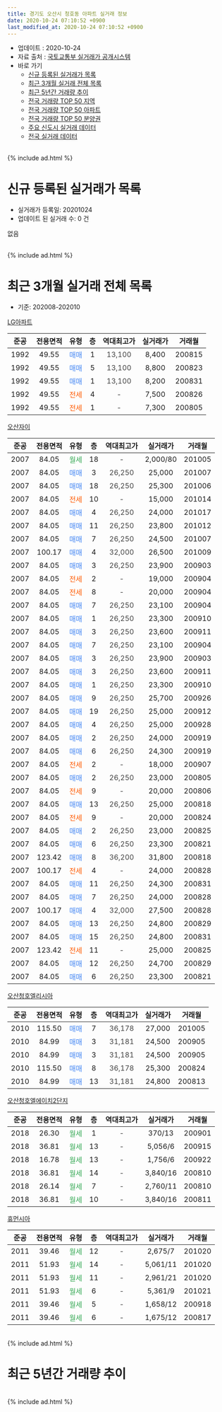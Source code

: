 ```yaml
---
title: 경기도 오산시 청호동 아파트 실거래 정보
date: 2020-10-24 07:10:52 +0900
last_modified_at: 2020-10-24 07:10:52 +0900
---
```


* 업데이트 : 2020-10-24
* 자료 출처 : [국토교통부 실거래가 공개시스템](http://rt.molit.go.kr)
* 바로 가기
    * [신규 등록된 실거래가 목록](#신규-등록된-실거래가-목록)
    * [최근 3개월 실거래 전체 목록](#최근-3개월-실거래-전체-목록)
    * [최근 5년간 거래량 추이](#최근-5년간-거래량-추이)
    * [전국 거래량 TOP 50 지역](https://inasie.github.io/apt-trade-info/최근-3개월-전국에서-가장-거래가-많이-발생한-지역)
    * [전국 거래량 TOP 50 아파트](https://inasie.github.io/apt-trade-info/최근-3개월-전국에서-가장-거래가-많이-발생한-아파트)
    * [전국 거래량 TOP 50 분양권](https://inasie.github.io/apt-trade-info/최근-3개월-전국에서-가장-거래가-많이-발생한-분양권)
    * [주요 신도시 실거래 데이터](https://inasie.github.io/apt-trade-info/주요-신도시)
    * [전국 실거래 데이터](https://inasie.github.io/apt-trade-info/전국)
<br>
{% include ad.html %}
<br>

# 신규 등록된 실거래가 목록
* 실거래가 등록일: 20201024
* 업데이트 된 실거래 수: 0 건

없음

<br>
{% include ad.html %}
<br>

# 최근 3개월 실거래 전체 목록
* 기준: 202008-202010


[LG아파트](https://search.naver.com/search.naver?query=%EA%B2%BD%EA%B8%B0%EB%8F%84+%EC%98%A4%EC%82%B0%EC%8B%9C+%EC%B2%AD%ED%98%B8%EB%8F%99+LG%EC%95%84%ED%8C%8C%ED%8A%B8)

|준공|전용면적|유형|층|역대최고가|실거래가|거래월|
|:---:|:---:|:---:|:---:|:---:|:---:|:---:|
|1992|49.55|<span style="color:#4285f3">매매</span>|1|<span style="color:#444444">13,100</span>|8,400|200815|
|1992|49.55|<span style="color:#4285f3">매매</span>|5|<span style="color:#444444">13,100</span>|8,800|200823|
|1992|49.55|<span style="color:#4285f3">매매</span>|1|<span style="color:#444444">13,100</span>|8,200|200831|
|1992|49.55|<span style="color:#ff5a00">전세</span>|4|<span style="color:#444444">-</span>|7,500|200826|
|1992|49.55|<span style="color:#ff5a00">전세</span>|1|<span style="color:#444444">-</span>|7,300|200805|

[오산자이](https://search.naver.com/search.naver?query=%EA%B2%BD%EA%B8%B0%EB%8F%84+%EC%98%A4%EC%82%B0%EC%8B%9C+%EC%B2%AD%ED%98%B8%EB%8F%99+%EC%98%A4%EC%82%B0%EC%9E%90%EC%9D%B4)

|준공|전용면적|유형|층|역대최고가|실거래가|거래월|
|:---:|:---:|:---:|:---:|:---:|:---:|:---:|
|2007|84.05|<span style="color:#34a853">월세</span>|18|<span style="color:#444444">-</span>|2,000/80|201005|
|2007|84.05|<span style="color:#4285f3">매매</span>|3|<span style="color:#444444">26,250</span>|25,000|201007|
|2007|84.05|<span style="color:#4285f3">매매</span>|18|<span style="color:#444444">26,250</span>|25,300|201006|
|2007|84.05|<span style="color:#ff5a00">전세</span>|10|<span style="color:#444444">-</span>|15,000|201014|
|2007|84.05|<span style="color:#4285f3">매매</span>|4|<span style="color:#444444">26,250</span>|24,000|201017|
|2007|84.05|<span style="color:#4285f3">매매</span>|11|<span style="color:#444444">26,250</span>|23,800|201012|
|2007|84.05|<span style="color:#4285f3">매매</span>|7|<span style="color:#444444">26,250</span>|24,500|201007|
|2007|100.17|<span style="color:#4285f3">매매</span>|4|<span style="color:#444444">32,000</span>|26,500|201009|
|2007|84.05|<span style="color:#4285f3">매매</span>|3|<span style="color:#444444">26,250</span>|23,900|200903|
|2007|84.05|<span style="color:#ff5a00">전세</span>|2|<span style="color:#444444">-</span>|19,000|200904|
|2007|84.05|<span style="color:#ff5a00">전세</span>|8|<span style="color:#444444">-</span>|20,000|200904|
|2007|84.05|<span style="color:#4285f3">매매</span>|7|<span style="color:#444444">26,250</span>|23,100|200904|
|2007|84.05|<span style="color:#4285f3">매매</span>|1|<span style="color:#444444">26,250</span>|23,300|200910|
|2007|84.05|<span style="color:#4285f3">매매</span>|3|<span style="color:#444444">26,250</span>|23,600|200911|
|2007|84.05|<span style="color:#4285f3">매매</span>|7|<span style="color:#444444">26,250</span>|23,100|200904|
|2007|84.05|<span style="color:#4285f3">매매</span>|3|<span style="color:#444444">26,250</span>|23,900|200903|
|2007|84.05|<span style="color:#4285f3">매매</span>|3|<span style="color:#444444">26,250</span>|23,600|200911|
|2007|84.05|<span style="color:#4285f3">매매</span>|1|<span style="color:#444444">26,250</span>|23,300|200910|
|2007|84.05|<span style="color:#4285f3">매매</span>|9|<span style="color:#444444">26,250</span>|25,700|200926|
|2007|84.05|<span style="color:#4285f3">매매</span>|19|<span style="color:#444444">26,250</span>|25,000|200912|
|2007|84.05|<span style="color:#4285f3">매매</span>|4|<span style="color:#444444">26,250</span>|25,000|200928|
|2007|84.05|<span style="color:#4285f3">매매</span>|2|<span style="color:#444444">26,250</span>|24,000|200919|
|2007|84.05|<span style="color:#4285f3">매매</span>|6|<span style="color:#444444">26,250</span>|24,300|200919|
|2007|84.05|<span style="color:#ff5a00">전세</span>|2|<span style="color:#444444">-</span>|18,000|200907|
|2007|84.05|<span style="color:#4285f3">매매</span>|2|<span style="color:#444444">26,250</span>|23,000|200805|
|2007|84.05|<span style="color:#ff5a00">전세</span>|9|<span style="color:#444444">-</span>|20,000|200806|
|2007|84.05|<span style="color:#4285f3">매매</span>|13|<span style="color:#444444">26,250</span>|25,000|200818|
|2007|84.05|<span style="color:#ff5a00">전세</span>|9|<span style="color:#444444">-</span>|20,000|200824|
|2007|84.05|<span style="color:#4285f3">매매</span>|2|<span style="color:#444444">26,250</span>|23,000|200825|
|2007|84.05|<span style="color:#4285f3">매매</span>|6|<span style="color:#444444">26,250</span>|23,300|200821|
|2007|123.42|<span style="color:#4285f3">매매</span>|8|<span style="color:#444444">36,200</span>|31,800|200818|
|2007|100.17|<span style="color:#ff5a00">전세</span>|4|<span style="color:#444444">-</span>|24,000|200828|
|2007|84.05|<span style="color:#4285f3">매매</span>|11|<span style="color:#444444">26,250</span>|24,300|200831|
|2007|84.05|<span style="color:#4285f3">매매</span>|7|<span style="color:#444444">26,250</span>|24,000|200828|
|2007|100.17|<span style="color:#4285f3">매매</span>|4|<span style="color:#444444">32,000</span>|27,500|200828|
|2007|84.05|<span style="color:#4285f3">매매</span>|13|<span style="color:#444444">26,250</span>|24,800|200829|
|2007|84.05|<span style="color:#4285f3">매매</span>|15|<span style="color:#444444">26,250</span>|24,800|200831|
|2007|123.42|<span style="color:#ff5a00">전세</span>|11|<span style="color:#444444">-</span>|25,000|200825|
|2007|84.05|<span style="color:#4285f3">매매</span>|12|<span style="color:#444444">26,250</span>|24,700|200829|
|2007|84.05|<span style="color:#4285f3">매매</span>|6|<span style="color:#444444">26,250</span>|23,300|200821|


<script async src="//pagead2.googlesyndication.com/pagead/js/adsbygoogle.js"></script>
<!-- 기본 -->
<ins class="adsbygoogle"
     style="display:block"
     data-ad-client="ca-pub-2446590836940007"
     data-ad-slot="1659523306"
     data-ad-format="auto"
     data-full-width-responsive="true"></ins>
<script>
(adsbygoogle = window.adsbygoogle || []).push({});
</script>


[오산청호엘리시아](https://search.naver.com/search.naver?query=%EA%B2%BD%EA%B8%B0%EB%8F%84+%EC%98%A4%EC%82%B0%EC%8B%9C+%EC%B2%AD%ED%98%B8%EB%8F%99+%EC%98%A4%EC%82%B0%EC%B2%AD%ED%98%B8%EC%97%98%EB%A6%AC%EC%8B%9C%EC%95%84)

|준공|전용면적|유형|층|역대최고가|실거래가|거래월|
|:---:|:---:|:---:|:---:|:---:|:---:|:---:|
|2010|115.50|<span style="color:#4285f3">매매</span>|7|<span style="color:#444444">36,178</span>|27,000|201005|
|2010|84.99|<span style="color:#4285f3">매매</span>|3|<span style="color:#444444">31,181</span>|24,500|200905|
|2010|84.99|<span style="color:#4285f3">매매</span>|3|<span style="color:#444444">31,181</span>|24,500|200905|
|2010|115.50|<span style="color:#4285f3">매매</span>|8|<span style="color:#444444">36,178</span>|25,300|200824|
|2010|84.99|<span style="color:#4285f3">매매</span>|13|<span style="color:#444444">31,181</span>|24,800|200813|

[오산청호엘에이치2단지](https://search.naver.com/search.naver?query=%EA%B2%BD%EA%B8%B0%EB%8F%84+%EC%98%A4%EC%82%B0%EC%8B%9C+%EC%B2%AD%ED%98%B8%EB%8F%99+%EC%98%A4%EC%82%B0%EC%B2%AD%ED%98%B8%EC%97%98%EC%97%90%EC%9D%B4%EC%B9%982%EB%8B%A8%EC%A7%80)

|준공|전용면적|유형|층|역대최고가|실거래가|거래월|
|:---:|:---:|:---:|:---:|:---:|:---:|:---:|
|2018|26.30|<span style="color:#34a853">월세</span>|1|<span style="color:#444444">-</span>|370/13|200901|
|2018|36.81|<span style="color:#34a853">월세</span>|13|<span style="color:#444444">-</span>|5,056/6|200915|
|2018|16.78|<span style="color:#34a853">월세</span>|13|<span style="color:#444444">-</span>|1,756/6|200922|
|2018|36.81|<span style="color:#34a853">월세</span>|14|<span style="color:#444444">-</span>|3,840/16|200810|
|2018|26.14|<span style="color:#34a853">월세</span>|7|<span style="color:#444444">-</span>|2,760/11|200810|
|2018|36.81|<span style="color:#34a853">월세</span>|10|<span style="color:#444444">-</span>|3,840/16|200811|

[휴먼시아](https://search.naver.com/search.naver?query=%EA%B2%BD%EA%B8%B0%EB%8F%84+%EC%98%A4%EC%82%B0%EC%8B%9C+%EC%B2%AD%ED%98%B8%EB%8F%99+%ED%9C%B4%EB%A8%BC%EC%8B%9C%EC%95%84)

|준공|전용면적|유형|층|역대최고가|실거래가|거래월|
|:---:|:---:|:---:|:---:|:---:|:---:|:---:|
|2011|39.46|<span style="color:#34a853">월세</span>|12|<span style="color:#444444">-</span>|2,675/7|201020|
|2011|51.93|<span style="color:#34a853">월세</span>|14|<span style="color:#444444">-</span>|5,061/11|201020|
|2011|51.93|<span style="color:#34a853">월세</span>|11|<span style="color:#444444">-</span>|2,961/21|201020|
|2011|51.93|<span style="color:#34a853">월세</span>|6|<span style="color:#444444">-</span>|5,361/9|201021|
|2011|39.46|<span style="color:#34a853">월세</span>|5|<span style="color:#444444">-</span>|1,658/12|200918|
|2011|39.46|<span style="color:#34a853">월세</span>|6|<span style="color:#444444">-</span>|1,675/12|200817|


<br>
{% include ad.html %}
<br>

# 최근 5년간 거래량 추이


<div style="width:100%;">
    <canvas id="deal_progress" height="200"></canvas>
</div>

<script>
new Chart(document.getElementById("deal_progress"), {
    type: 'line',
    data: {
        labels: ['201510','201511','201512','201601','201602','201603','201604','201605','201606','201607','201608','201609','201610','201611','201612','201701','201702','201703','201704','201705','201706','201707','201708','201709','201710','201711','201712','201801','201802','201803','201804','201805','201806','201807','201808','201809','201810','201811','201812','201901','201902','201903','201904','201905','201906','201907','201908','201909','201910','201911','201912','202001','202002','202003','202004','202005','202006','202007','202008','202009','202010'],
        datasets: [{
            label: '매매',
            pointRadius: 1,
            data: [12, 6, 9, 5, 5, 6, 8, 9, 16, 7, 15, 7, 13, 6, 6, 4, 8, 8, 8, 4, 6, 6, 3, 2, 8, 4, 6, 6, 4, 8, 5, 11, 11, 7, 6, 12, 7, 7, 5, 4, 6, 4, 11, 5, 10, 11, 6, 7, 8, 9, 6, 7, 25, 16, 18, 17, 26, 20, 17, 15, 7],
            borderColor: "rgba(255, 201, 14, 1)",
            backgroundColor: "rgba(255, 201, 14, 0.5)",
            fill: false,
            lineTension: 0
        },{
            label: '전월세',
            pointRadius: 1,
            data: [17, 43, 20, 19, 13, 15, 6, 7, 5, 5, 9, 5, 7, 7, 7, 4, 15, 12, 8, 13, 5, 10, 9, 6, 2, 36, 6, 19, 12, 15, 10, 11, 9, 21, 11, 8, 4, 9, 18, 9, 5, 10, 4, 65, 5, 20, 8, 24, 16, 87, 16, 13, 8, 17, 15, 16, 10, 6, 10, 7, 6],
            borderColor: "rgba(0, 141, 185, 1)",
            backgroundColor: "rgba(0, 141, 185, 0.5)",
            fill: false,
            lineTension: 0
        }
        ]
    },
    options: {
        responsive: true,
        title: {
            display: false
        },
        tooltips: {
            mode: 'index',
            intersect: false
        },
        hover: {
            mode: 'nearest',
            intersect: true
        },
        scales: {
            xAxes: [{
                display: true,
                scaleLabel: {
                    display: true,
                    labelString: '년/월'
                }
            }],
            yAxes: [{
                display: true,
                ticks: {
                    suggestedMin: 0,
                },
                scaleLabel: {
                    display: true,
                    labelString: '실거래 수'
                }
            }]
        }
    }
});

</script>


<br>
{% include ad.html %}
<br>

